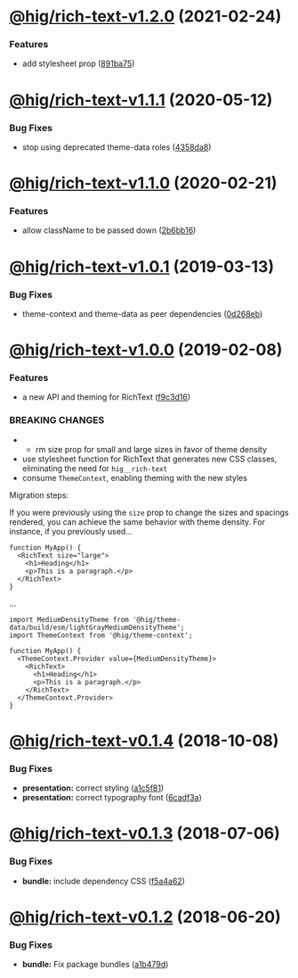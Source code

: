 # [@hig/rich-text-v1.2.0](https://github.com/Autodesk/hig/compare/@hig/rich-text@1.1.1...@hig/rich-text@1.2.0) (2021-02-24)


### Features

* add stylesheet prop ([891ba75](https://github.com/Autodesk/hig/commit/891ba75))

# [@hig/rich-text-v1.1.1](https://github.com/Autodesk/hig/compare/@hig/rich-text@1.1.0...@hig/rich-text@1.1.1) (2020-05-12)


### Bug Fixes

* stop using deprecated theme-data roles ([4358da8](https://github.com/Autodesk/hig/commit/4358da8))

# [@hig/rich-text-v1.1.0](https://github.com/Autodesk/hig/compare/@hig/rich-text@1.0.1...@hig/rich-text@1.1.0) (2020-02-21)


### Features

* allow className to be passed down ([2b6bb16](https://github.com/Autodesk/hig/commit/2b6bb16))

# [@hig/rich-text-v1.0.1](https://github.com/Autodesk/hig/compare/@hig/rich-text@1.0.0...@hig/rich-text@1.0.1) (2019-03-13)


### Bug Fixes

* theme-context and theme-data as peer dependencies ([0d268eb](https://github.com/Autodesk/hig/commit/0d268eb))

# [@hig/rich-text-v1.0.0](https://github.com/Autodesk/hig/compare/@hig/rich-text@0.1.4...@hig/rich-text@1.0.0) (2019-02-08)


### Features

* a new API and theming for RichText ([f9c3d16](https://github.com/Autodesk/hig/commit/f9c3d16))


### BREAKING CHANGES

* * rm size prop for small and large sizes in favor of theme density
* use stylesheet function for RichText that generates new CSS classes,
eliminating the need for `hig__rich-text`
* consume `ThemeContext`, enabling theming with the new styles

Migration steps:

If you were previously using the `size` prop to change the sizes and
spacings rendered, you can achieve the same behavior with theme density.
For instance, if you previously used...

```
function MyApp() {
  <RichText size="large">
    <h1>Heading</h1>
    <p>This is a paragraph.</p>
  </RichText>
}
```

...

```
import MediumDensityTheme from '@hig/theme-data/build/esm/lightGrayMediumDensityTheme';
import ThemeContext from '@hig/theme-context';

function MyApp() {
  <ThemeContext.Provider value={MediumDensityTheme}>
    <RichText>
      <h1>Heading</h1>
      <p>This is a paragraph.</p>
    </RichText>
  </ThemeContext.Provider>
}
```

# [@hig/rich-text-v0.1.4](https://github.com/Autodesk/hig/compare/@hig/rich-text@0.1.3...@hig/rich-text@0.1.4) (2018-10-08)


### Bug Fixes

* **presentation:** correct styling ([a1c5f81](https://github.com/Autodesk/hig/commit/a1c5f81))
* **presentation:** correct typography font ([6cadf3a](https://github.com/Autodesk/hig/commit/6cadf3a))

<a name="@hig/rich-text-v0.1.3"></a>
# [@hig/rich-text-v0.1.3](https://github.com/Autodesk/hig/compare/@hig/rich-text@0.1.2...@hig/rich-text@0.1.3) (2018-07-06)


### Bug Fixes

* **bundle:** include dependency CSS ([f5a4a62](https://github.com/Autodesk/hig/commit/f5a4a62))

<a name="@hig/rich-text-v0.1.2"></a>
# [@hig/rich-text-v0.1.2](https://github.com/Autodesk/hig/compare/@hig/rich-text@0.1.1...@hig/rich-text@0.1.2) (2018-06-20)


### Bug Fixes

* **bundle:** Fix package bundles ([a1b479d](https://github.com/Autodesk/hig/commit/a1b479d))
